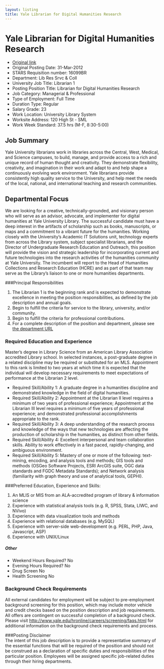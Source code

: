 ```yaml
---
layout: listing
title: Yale Librarian for Digital Humanities Research
---
```


# Yale Librarian for Digital Humanities Research

* [Original link](https://sjobs.brassring.com/1033/ASP/TG/cim_jobdetail.asp?jobId=476898&partnerid=25053&siteid=5248&codes=IINDEED)
* Original Posting Date:	31-Mar-2012
* STARS Requisition number:	16099BR
* Department:	Lib Res Srvc & Coll
* University Job Title:	Librarian 1
* Posting Position Title:	Librarian for Digital Humanities Research
* Job Category:	Managerial & Professional
* Type of Employment:	Full Time
* Duration Type:	Regular
* Salary Grade:	23
* Work Location:	University Library System
* Worksite Address:	120 High St - SML
* Work Week	Standard: 37.5 hrs (M-F, 8:30-5:00)

## Job Summary

Yale University librarians work in libraries across the Central, West, Medical, and Science campuses, to build, manage, and provide access to a rich and unique record of human thought and creativity. They demonstrate flexibility, creativity, and imagination in their work and adapt to and help shape a continuously evolving work environment. Yale librarians provide consistently high quality service to the University, and help meet the needs of the local, national, and international teaching and research communities.

## Departmental Focus
We are looking for a creative, technically-grounded, and visionary person who will serve as an advisor, advocate, and implementer for digital humanities at Yale University Library. The successful candidate must have a deep interest in the artifacts of scholarship such as books, manuscripts, or maps and a commitment to a vibrant future for the humanities. Working closely with the University’s Academic IT Solutions unit, technology experts from across the Library system, subject specialist librarians, and the Director of Undergraduate Research Education and Outreach, this position will provide the vision and strategic leadership for incorporating current and future technologies into the research activities of the humanities community at Yale University. The incumbent will report to the Head of Humanities Collections and Research Education (HCRE) and as part of that team may serve as the Library’s liaison to one or more humanities departments.

###Principal Responsibilities	
1. The Librarian 1 is the beginning rank and is expected to demonstrate excellence in meeting the position responsibilities, as defined by the job description and annual goals.
2. Begin to fulfill the criteria for service to the library, university, and/or community.
3. Begin to fulfill the criteria for professional contributions.
4. For a complete description of the position and department, please see [the department URL](https://collaborate.library.yale.edu/lhr-public/jobs/digitalhumanities.aspx)

### Required Education and Experience
Master’s degree in Library Science from an American Library Association accredited Library school. In selected instances, a post-graduate degree in a related discipline may be required or substituted for an MLS. Appointment to this rank is limited to two years at which time it is expected that the individual will develop necessary requirements to meet expectations of performance at the Librarian 2 level.

* Required Skill/Ability 1:	A graduate degree in a humanities discipline and demonstrated knowledge in the field of digital humanities.
* Required Skill/Ability 2:	Appointment at the Librarian II level requires a minimum of two years of professional experience; Appointment at the Librarian III level requires a minimum of five years of professional experience; and demonstrated professional accomplishments appropriate to the rank.
* Required Skill/Ability 3:	A deep understanding of the research process and knowledge of the ways that new technologies are affecting the production of scholarship in the humanities, as distinct from other fields.
* Required Skill/Ability 4:	Excellent interpersonal and team collaboration skills. Ability to work effectively in a fast paced, rapidly-changing, and ambiguous environment.
* Required Skill/Ability 5:	Mastery of one or more of the following: text-mining, encoding, and analysis tools and methods; GIS tools and methods (OSGeo Software Projects, ESRI ArcGIS suite, OGC data standards and FGDC Metadata Standards); and Network analysis (familiarity with graph theory and use of analytical tools, GEPHI).

###Preferred Education, Experience and Skills:	
1. An MLIS or MIS from an ALA-accredited program of library & information science
2. Experience with statistical analysis tools (e.g. R, SPSS, Stata, LIWC, and NVivo)
3. Experience with data visualization tools and methods
4. Experience with relational databases (e.g. MySQL)
5. Experience with server-side web-development (e.g. PERL, PHP, Java, Javascript, ASP)
6. Experience with UNIX/Linux

##### Other
* Weekend Hours Required?	No
* Evening Hours Required?	No
* Drug Screen	No
* Health Screening	No

### Background Check Requirements	
All external candidates for employment will be subject to pre-employment background screening for this position, which may include motor vehicle and credit checks based on the position description and job requirements. All offers are contingent on successful completion of a background check. Please visit <http://www.yale.edu/hronline/careers/screening/faqs.html> for additional information on the background check requirements and process.

###Posting Disclaimer	
The intent of this job description is to provide a representative summary of the essential functions that will be required of the position and should not be construed as a declaration of specific duties and responsibilities of the particular position. Employees will be assigned specific job-related duties through their hiring departments.